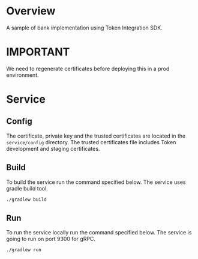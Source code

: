 Overview
========
A sample of bank implementation using Token Integration SDK.

IMPORTANT
=========
We need to regenerate certificates before deploying this in a prod environment.

Service
=======

Config
------
The certificate, private key and the trusted certificates are located in the
`service/config` directory. The trusted certificates file includes Token
development and staging certificates.

Build
------

To build the service run the command specified below. The service uses
gradle build tool.

```sh
./gradlew build
```

Run
------

To run the service locally run the command specified below. The service
is going to run on port 9300 for gRPC.

```sh
./gradlew run
```
